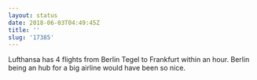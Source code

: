 ```yaml
---
layout: status
date: 2018-06-03T04:49:45Z
title: ''
slug: '17385'
---
```

Lufthansa has 4 flights from Berlin Tegel to Frankfurt within an hour. Berlin being an hub for a big airline would have been so nice.
